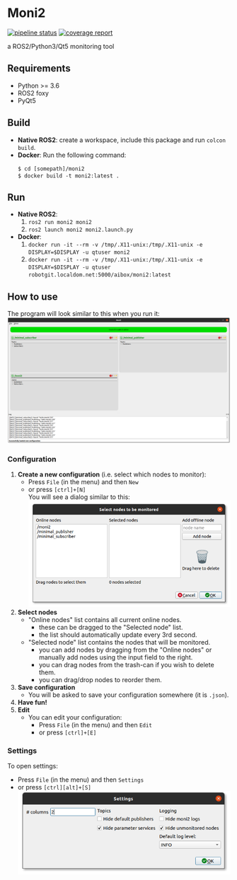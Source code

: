 # Moni2
[![pipeline status](http://robotgit.localdom.net/ai-box/applications/moni2/badges/master/pipeline.svg)](http://robotgit.localdom.net/ai-box/applications/moni2/-/commits/master)
[![coverage report](http://robotgit.localdom.net/ai-box/applications/moni2/badges/master/coverage.svg)](http://robotgit.localdom.net/ai-box/applications/moni2/-/commits/master)

a ROS2/Python3/Qt5 monitoring tool

## Requirements
* Python >= 3.6
* ROS2 foxy
* PyQt5

## Build
* **Native ROS2**: create a workspace, include this package and run `colcon build`.
* **Docker**: Run the following command:
  ```
  $ cd [somepath]/moni2
  $ docker build -t moni2:latest .
  ```

## Run
* **Native ROS2**:  
  1. `ros2 run moni2 moni2`
  2. `ros2 launch moni2 moni2.launch.py`
* **Docker**: 
  1. `docker run -it --rm -v /tmp/.X11-unix:/tmp/.X11-unix -e DISPLAY=$DISPLAY -u qtuser moni2`
  2. `docker run -it --rm -v /tmp/.X11-unix:/tmp/.X11-unix -e DISPLAY=$DISPLAY -u qtuser robotgit.localdom.net:5000/aibox/moni2:latest`

## How to use
The program will look similar to this when you run it:
![gui](resource/images/gui.png)

### Configuration
1. **Create a new configuration** (i.e. select which nodes to monitor):
   * Press `File` (in the menu) and then `New`
   * or press `[ctrl]+[N]`  
   You will see a dialog similar to this:
   ![config](resource/images/config.png)
2. **Select nodes**
   * "Online nodes" list contains all current online nodes.
      * these can be dragged to the "Selected node" list.
      * the list should automatically update every 3rd second.
   * "Selected node" list contains the nodes that will be monitored.
      * you can add nodes by dragging from the "Online nodes" or manually add nodes using the input field to the right.
      * you can drag nodes from the trash-can if you wish to delete them.
      * you can drag/drop nodes to reorder them. 
3. **Save configuration**
   * You will be asked to save your configuration somewhere (it is `.json`).
4. **Have fun!**
5. **Edit**
   * You can edit your configuration:
     * Press `File` (in the menu) and then `Edit`
     * or press `[ctrl]+[E]`

### Settings
To open settings:
* Press `File` (in the menu) and then `Settings`
* or press `[ctrl][alt]+[S]`  
![settings](resource/images/settings.png)
